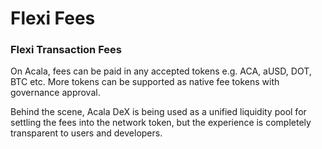 # Flexi Fees

### **Flexi Transaction Fees**

On Acala, fees can be paid in any accepted tokens e.g. ACA, aUSD, DOT, BTC etc. More tokens can be supported as native fee tokens with governance approval.

Behind the scene, Acala DeX is being used as a unified liquidity pool for settling the fees into the network token, but the experience is completely transparent to users and developers.


